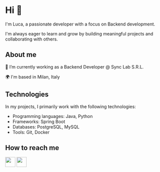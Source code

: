 # Hi 👋
I'm Luca, a passionate developer with a focus on Backend development.

I'm always eager to learn and grow by building meaningful projects and collaborating with others.

## About me

🔭 I’m currently working as a Backend Developer @ Sync Lab S.R.L.

🌍 I'm based in Milan, Italy

## Technologies
In my projects, I primarily work with the following technologies:

* Programming languages: Java, Python
* Frameworks: Spring Boot
* Databases: PostgreSQL, MySQL
* Tools: Git, Docker

## How to reach me

<p align="left"> <a href="https://www.github.com/lucaloddo" target="_blank" rel="noreferrer"><img src="https://raw.githubusercontent.com/danielcranney/readme-generator/main/public/icons/socials/github.svg" width="32" height="32" /></a> <a href="https://www.linkedin.com/in/lucaloddo/" target="_blank" rel="noreferrer"><img src="https://raw.githubusercontent.com/danielcranney/readme-generator/main/public/icons/socials/linkedin.svg" width="32" height="32" /></a></p>

<!--
**lucaloddo/lucaloddo** is a ✨ _special_ ✨ repository because its `README.md` (this file) appears on your GitHub profile.

Here are some ideas to get you started:

- 🔭 I’m currently working on ...
- 🌱 I’m currently learning ...
- 👯 I’m looking to collaborate on ...
- 🤔 I’m looking for help with ...
- 💬 Ask me about ...
- 📫 How to reach me: ...
- 😄 Pronouns: ...
- ⚡ Fun fact: ...
-->
